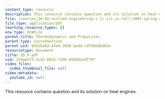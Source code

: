 ```yaml
---
content_type: resource
description: This resource contains question and its solution on heat engines.
file: /courses/16-01-unified-engineering-i-ii-iii-iv-fall-2005-spring-2006/23daee753c42b0157196892601edf787_q5_4.pdf
file_type: application/pdf
learning_resource_types: []
ocw_type: OCWFile
parent_title: Thermodynamics and Propulsion
parent_type: CourseSection
parent_uid: 05b2ba63-43e4-3028-bad4-cdf50e0b363a
resourcetype: Document
title: q5_4.pdf
uid: 23daee75-3c42-b015-7196-892601edf787
video_files:
  video_thumbnail_file: null
video_metadata:
  youtube_id: null
---
```

This resource contains question and its solution on heat engines.